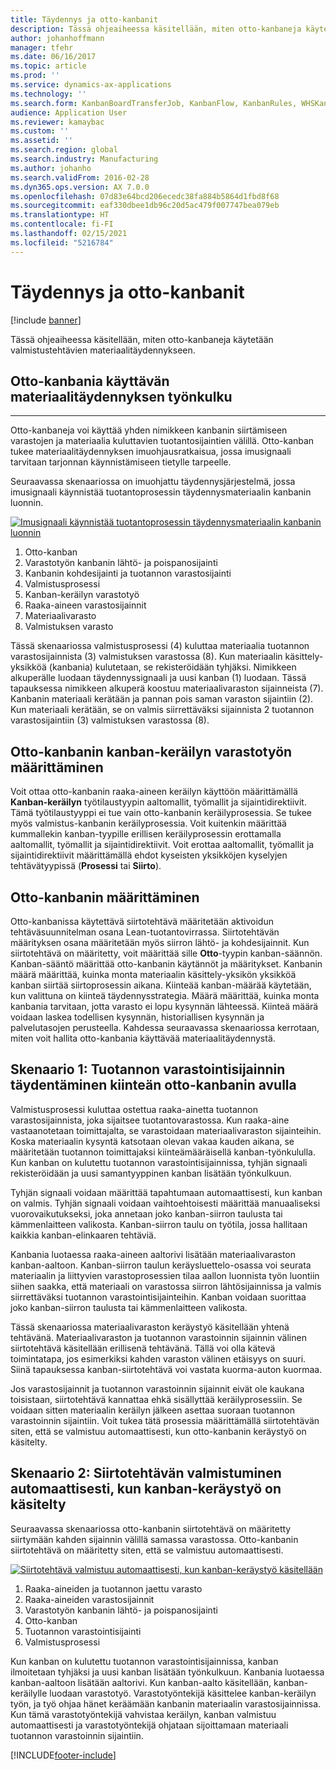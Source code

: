 ```yaml
---
title: Täydennys ja otto-kanbanit
description: Tässä ohjeaiheessa käsitellään, miten otto-kanbaneja käytetään valmistustehtävien materiaalitäydennykseen.
author: johanhoffmann
manager: tfehr
ms.date: 06/16/2017
ms.topic: article
ms.prod: ''
ms.service: dynamics-ax-applications
ms.technology: ''
ms.search.form: KanbanBoardTransferJob, KanbanFlow, KanbanRules, WHSKanbanWaveTable, WHSKanbanWaveTableListPage
audience: Application User
ms.reviewer: kamaybac
ms.custom: ''
ms.assetid: ''
ms.search.region: global
ms.search.industry: Manufacturing
ms.author: johanho
ms.search.validFrom: 2016-02-28
ms.dyn365.ops.version: AX 7.0.0
ms.openlocfilehash: 07d83e64bcd206ecedc38fa884b5864d1fbd8f68
ms.sourcegitcommit: eaf330dbee1db96c20d5ac479f007747bea079eb
ms.translationtype: HT
ms.contentlocale: fi-FI
ms.lasthandoff: 02/15/2021
ms.locfileid: "5216784"
---
```

# <a name="replenishment-with-withdrawal-kanbans"></a>Täydennys ja otto-kanbanit

[!include [banner](../includes/banner.md)]

Tässä ohjeaiheessa käsitellään, miten otto-kanbaneja käytetään valmistustehtävien materiaalitäydennykseen.

## <a name="workflow-for-material-replenishment-that-uses-the-withdrawal-kanban"></a>Otto-kanbania käyttävän materiaalitäydennyksen työnkulku
-------------------------------------------------------------------

Otto-kanbaneja voi käyttää yhden nimikkeen kanbanin siirtämiseen varastojen ja materiaalia kuluttavien tuotantosijaintien välillä. Otto-kanban tukee materiaalitäydennyksen imuohjausratkaisua, jossa imusignaali tarvitaan tarjonnan käynnistämiseen tietylle tarpeelle. 

Seuraavassa skenaariossa on imuohjattu täydennysjärjestelmä, jossa imusignaali käynnistää tuotantoprosessin täydennysmateriaalin kanbanin luonnin. 

[![Imusignaali käynnistää tuotantoprosessin täydennysmateriaalin kanbanin luonnin](./media/material-replenishment-with-withdrawal-kanban.png)](./media/material-replenishment-with-withdrawal-kanban.png)

1.  Otto-kanban
2.  Varastotyön kanbanin lähtö- ja poispanosijainti
3.  Kanbanin kohdesijainti ja tuotannon varastosijainti
4.  Valmistusprosessi
5.  Kanban-keräilyn varastotyö
6.  Raaka-aineen varastosijainnit
7.  Materiaalivarasto
8.  Valmistuksen varasto

Tässä skenaariossa valmistusprosessi (4) kuluttaa materiaalia tuotannon varastosijainnista (3) valmistuksen varastossa (8). Kun materiaalin käsittely-yksikköä (kanbania) kulutetaan, se rekisteröidään tyhjäksi. Nimikkeen alkuperälle luodaan täydennyssignaali ja uusi kanban (1) luodaan. Tässä tapauksessa nimikkeen alkuperä koostuu materiaalivaraston sijainneista (7). Kanbanin materiaali kerätään ja pannan pois saman varaston sijaintiin (2). Kun materiaali kerätään, se on valmis siirrettäväksi sijainnista 2 tuotannon varastosijaintiin (3) valmistuksen varastossa (8).

## <a name="configure-warehouse-work-for-kanban-picking-for-the-withdrawal-kanban"></a>Otto-kanbanin kanban-keräilyn varastotyön määrittäminen

Voit ottaa otto-kanbanin raaka-aineen keräilyn käyttöön määrittämällä **Kanban-keräilyn** työtilaustyypin aaltomallit, työmallit ja sijaintidirektiivit. Tämä työtilaustyyppi ei tue vain otto-kanbanin keräilyprosessia. Se tukee myös valmistus-kanbanin keräilyprosessia. Voit kuitenkin määrittää kummallekin kanban-tyypille erillisen keräilyprosessin erottamalla aaltomallit, työmallit ja sijaintidirektiivit. Voit erottaa aaltomallit, työmallit ja sijaintidirektiivit määrittämällä ehdot kyseisten yksikköjen kyselyjen tehtävätyypissä (**Prosessi** tai **Siirto**).

## <a name="configure-the-withdrawal-kanban"></a>Otto-kanbanin määrittäminen

Otto-kanbanissa käytettävä siirtotehtävä määritetään aktivoidun tehtäväsuunnitelman osana Lean-tuotantovirrassa. Siirtotehtävän määrityksen osana määritetään myös siirron lähtö- ja kohdesijainnit. Kun siirtotehtävä on määritetty, voit määrittää sille **Otto**-tyypin kanban-säännön. Kanban-sääntö määrittää otto-kanbanin käytännöt ja määritykset. Kanbanin määrä määrittää, kuinka monta materiaalin käsittely-yksikön yksikköä kanban siirtää siirtoprosessin aikana. Kiinteää kanban-määrää käytetään, kun valittuna on kiinteä täydennysstrategia. Määrä määrittää, kuinka monta kanbania tarvitaan, jotta varasto ei lopu kysynnän lähteessä. Kiinteä määrä voidaan laskea todellisen kysynnän, historiallisen kysynnän ja palvelutasojen perusteella. Kahdessa seuraavassa skenaariossa kerrotaan, miten voit hallita otto-kanbania käyttävää materiaalitäydennystä.

## <a name="scenario-1-replenish-a-production-input-location-by-using-a-fixed-withdrawal-kanban"></a>Skenaario 1: Tuotannon varastointisijainnin täydentäminen kiinteän otto-kanbanin avulla

Valmistusprosessi kuluttaa ostettua raaka-ainetta tuotannon varastosijainnista, joka sijaitsee tuotantovarastossa. Kun raaka-aine vastaanotetaan toimittajalta, se varastoidaan materiaalivaraston sijainteihin. Koska materiaalin kysyntä katsotaan olevan vakaa kauden aikana, se määritetään tuotannon toimittajaksi kiinteämääräisellä kanban-työnkululla. Kun kanban on kulutettu tuotannon varastointisijainnissa, tyhjän signaali rekisteröidään ja uusi samantyyppinen kanban lisätään työnkulkuun. 

Tyhjän signaali voidaan määrittää tapahtumaan automaattisesti, kun kanban on valmis. Tyhjän signaali voidaan vaihtoehtoisesti määrittää manuaaliseksi vuorovaikutukseksi, joka annetaan joko kanban-siirron taulusta tai kämmenlaitteen valikosta. Kanban-siirron taulu on työtila, jossa hallitaan kaikkia kanban-elinkaaren tehtäviä. 

Kanbania luotaessa raaka-aineen aaltorivi lisätään materiaalivaraston kanban-aaltoon. Kanban-siirron taulun keräysluettelo-osassa voi seurata materiaalin ja liittyvien varastoprosessien tilaa aallon luonnista työn luontiin siihen saakka, että materiaali on varastossa siirron lähtösijainnissa ja valmis siirrettäväksi tuotannon varastointisijainteihin. Kanban voidaan suorittaa joko kanban-siirron taulusta tai kämmenlaitteen valikosta. 

Tässä skenaariossa materiaalivaraston keräystyö käsitellään yhtenä tehtävänä. Materiaalivaraston ja tuotannon varastoinnin sijainnin välinen siirtotehtävä käsitellään erillisenä tehtävänä. Tällä voi olla kätevä toimintatapa, jos esimerkiksi kahden varaston välinen etäisyys on suuri. Siinä tapauksessa kanban-siirtotehtävä voi vastata kuorma-auton kuormaa. 

Jos varastosijainnit ja tuotannon varastoinnin sijainnit eivät ole kaukana toisistaan, siirtotehtävä kannattaa ehkä sisällyttää keräilyprosessiin. Se voidaan sitten materiaalin keräilyn jälkeen asettaa suoraan tuotannon varastoinnin sijaintiin. Voit tukea tätä prosessia määrittämällä siirtotehtävän siten, että se valmistuu automaattisesti, kun otto-kanbanin keräystyö on käsitelty.

## <a name="scenario-2-automatically-complete-the-transfer-activity-when-kanban-picking-work-is-processed"></a>Skenaario 2: Siirtotehtävän valmistuminen automaattisesti, kun kanban-keräystyö on käsitelty

Seuraavassa skenaariossa otto-kanbanin siirtotehtävä on määritetty siirtymään kahden sijainnin välillä samassa varastossa. Otto-kanbanin siirtotehtävä on määritetty siten, että se valmistuu automaattisesti. 

[![Siirtotehtävä valmistuu automaattisesti, kun kanban-keräystyö käsitellään](./media/transfer-activities-when-processing-kanban-picking.png)](./media/transfer-activities-when-processing-kanban-picking.png)

1.  Raaka-aineiden ja tuotannon jaettu varasto
2.  Raaka-aineiden varastosijainnit
3.  Varastotyön kanbanin lähtö- ja poispanosijainti
4.  Otto-kanban
5.  Tuotannon varastointisijainti
6.  Valmistusprosessi

Kun kanban on kulutettu tuotannon varastointisijainnissa, kanban ilmoitetaan tyhjäksi ja uusi kanban lisätään työnkulkuun. Kanbania luotaessa kanban-aaltoon lisätään aaltorivi. Kun kanban-aalto käsitellään, kanban-keräilylle luodaan varastotyö. Varastotyöntekijä käsittelee kanban-keräilyn työn, ja työ ohjaa hänet keräämään kanbanin materiaalin varastosijainnissa. Kun tämä varastotyöntekijä vahvistaa keräilyn, kanban valmistuu automaattisesti ja varastotyöntekijä ohjataan sijoittamaan materiaali tuotannon varastoinnin sijaintiin.



[!INCLUDE[footer-include](../../includes/footer-banner.md)]
